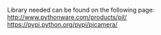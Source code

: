 Library needed can be found on the following page:
http://www.pythonware.com/products/pil/
https://pypi.python.org/pypi/picamera/